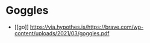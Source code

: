 # Goggles

- [[go]] https://via.hypothes.is/https://brave.com/wp-content/uploads/2021/03/goggles.pdf



